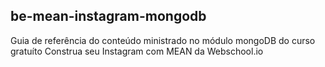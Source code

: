 ## be-mean-instagram-mongodb
Guia de referência do conteúdo ministrado no módulo mongoDB do curso gratuíto Construa seu Instagram com MEAN da Webschool.io
